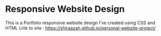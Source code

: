 # Responsive Website Design
This is a Portfolio responsive website design I've created using CSS and HTML
Link to site : https://shiraazah.github.io/personal-website-project/


